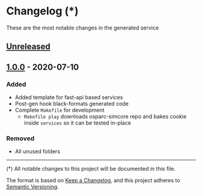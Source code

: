 # Changelog (*)

These are the most notable changes in the generated service

## [Unreleased]

## [1.0.0] - 2020-07-10

### Added

- Added template for fast-api based services
- Post-gen hook black-formats generated code
- Complete ``Makefile`` for development
  - ``Makefile play`` downloads osparc-simcore repo and bakes cookie inside ``services`` so it can be tested in-place

### Removed

- All unused folders

---
(*) All notable changes to this project will be documented in this file.

The format is based on [Keep a Changelog](https://keepachangelog.com/en/1.0.0/),
and this project adheres to [Semantic Versioning](https://semver.org/spec/v2.0.0.html).

<!-- Add links below!-->

[Unreleased]: https://github.com/pcrespov/cookiecutter-simcore-py-fastapi/compare/v1.0.0...HEAD
[1.0.0]: https://github.com/pcrespov/cookiecutter-simcore-py-fastapi/releases/tag/v1.0.0
